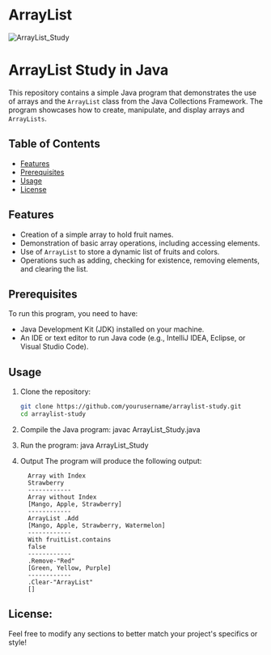 # ArrayList
![ArrayList_Study](https://user-images.githubusercontent.com/67381317/235304616-cd7cc5d3-0150-4491-92dd-0eb232bf5c9a.png)

# ArrayList Study in Java

This repository contains a simple Java program that demonstrates the use of arrays and the `ArrayList` class from the Java Collections Framework. The program showcases how to create, manipulate, and display arrays and `ArrayLists`.

## Table of Contents

- [Features](#features)
- [Prerequisites](#prerequisites)
- [Usage](#usage)
- [License](#license)

## Features

- Creation of a simple array to hold fruit names.
- Demonstration of basic array operations, including accessing elements.
- Use of `ArrayList` to store a dynamic list of fruits and colors.
- Operations such as adding, checking for existence, removing elements, and clearing the list.

## Prerequisites

To run this program, you need to have:

- Java Development Kit (JDK) installed on your machine.
- An IDE or text editor to run Java code (e.g., IntelliJ IDEA, Eclipse, or Visual Studio Code).

## Usage

1. Clone the repository:

   ```bash
   git clone https://github.com/yourusername/arraylist-study.git
   cd arraylist-study

2. Compile the Java program: javac ArrayList_Study.java
3. Run the program: java ArrayList_Study
4. Output
      The program will produce the following output:
   
         Array with Index
         Strawberry
         ------------
         Array without Index
         [Mango, Apple, Strawberry]
         ------------
         ArrayList .Add
         [Mango, Apple, Strawberry, Watermelon]
         ------------
         With fruitList.contains
         false
         ------------
         .Remove-"Red"
         [Green, Yellow, Purple]
         ------------
         .Clear-"ArrayList"
         []


## License:

Feel free to modify any sections to better match your project's specifics or style!

   
   
